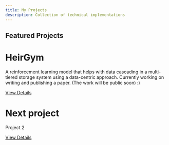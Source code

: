 ```yaml
---
title: My Projects
description: Collection of technical implementations
---
```


## Featured Projects

<div class="project-card">
  <h1> HeirGym </h1>
  <p>A reinforcement learning model that helps with data cascading in a multi-tiered storage system using a data-centric approach. Currently working on writing and publishing a paper. (The work will be public soon) :)</p>
  <a href="https://github.com/grc-iit/HeirGym/tree/master/heirgym
 ">View Details</a>

  <h1> Next project </h1>
  <p> Project 2 <p>
  <a href = "">View Details</a>

</div>



